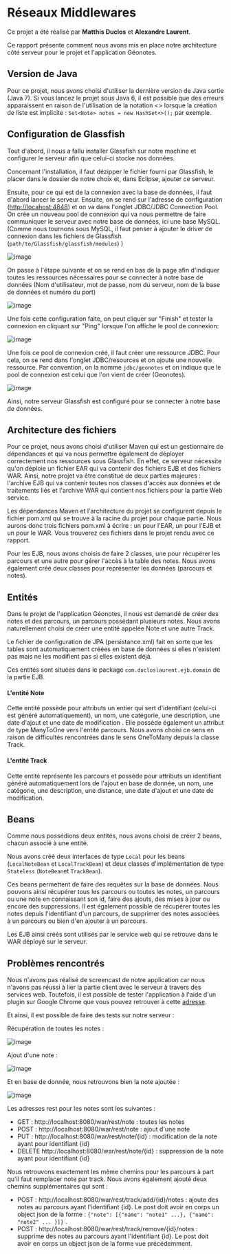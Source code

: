 # Réseaux Middlewares

Ce projet a été réalisé par **Matthis Duclos** et **Alexandre Laurent**. 

Ce rapport présente comment nous avons mis en place notre architecture côté serveur pour le projet et l'application Géonotes.

## Version de Java
Pour ce projet, nous avons choisi d'utiliser la dernière version de Java sortie (Java 7). Si vous lancez le projet sous Java 6, il est possible que des erreurs apparaissent en raison de l'utilisation de la notation <> lorsque la création de liste est implicite : `Set<Note> notes = new HashSet<>();` par exemple. 

## Configuration de Glassfish
Tout d'abord, il nous a fallu installer Glassfish sur notre machine et configurer le serveur afin que celui-ci stocke nos données. 

Concernant l'installation, il faut dézipper le fichier fourni par Glassfish, le placer dans le dossier de notre choix et, dans Eclipse, ajouter ce serveur. 

Ensuite, pour ce qui est de la connexion avec la base de données, il faut d'abord lancer le serveur. Ensuite, on se rend sur l'adresse de configuration ([http://locahost:4848](http://locahost:4848)) et on va dans l'onglet JDBC/JDBC Connection Pool. On crée un nouveau pool de connexion qui va nous permettre de faire communiquer le serveur avec notre base de données, ici une base MySQL. (Comme nous tournons sous MySQL, il faut penser à ajouter le driver de connexion dans les fichiers de Glassfish (`path/to/Glassfish/glassfish/modules`) )

![image](images/new_pool_connection.png)

On passe à l'étape suivante et on se rend en bas de la page afin d'indiquer toutes les ressources nécessaires pour se connecter à notre base de données (Nom d'utilisateur, mot de passe, nom du serveur, nom de la base de données et numéro du port)

![image](images/new_pool_connection_2.png)

Une fois cette configuration faite, on peut cliquer sur "Finish" et tester la connexion en cliquant sur "Ping" lorsque l'on affiche le pool de connexion: 

![image](images/test_pool_connection.png)

Une fois ce pool de connexion créé, il faut créer une ressource JDBC. Pour cela, on se rend dans l'onglet JDBC/resources et on ajoute une nouvelle ressource. Par convention, on la nomme `jdbc/geonotes` et on indique que le pool de connexion est celui que l'on vient de créer (Geonotes).

![image](images/new_resources.png)

Ainsi, notre serveur Glassfish est configuré pour se connecter à notre base de données. 

## Architecture des fichiers 

Pour ce projet, nous avons choisi d'utiliser Maven qui est un gestionnaire de dépendances et qui va nous permettre également de déployer correctement nos ressources sous Glassfish. En effet, ce serveur nécessite qu'on déploie un fichier EAR qui va contenir des fichiers EJB et des fichiers WAR. Ainsi, notre projet va être constitué de deux parties majeures : l'archive EJB qui va contenir toutes nos classes d'accès aux données et de traitements liés et l'archive WAR qui contient nos fichiers pour la partie Web service. 

Les dépendances Maven et l'architecture du projet se configurent depuis le fichier pom.xml qui se trouve à la racine du projet pour chaque partie. Nous aurons donc trois fichiers pom.xml à écrire : un pour l'EAR, un pour l'EJB et un pour le WAR. Vous trouverez ces fichiers dans le projet rendu avec ce rapport. 

Pour les EJB, nous avons choisis de faire 2 classes, une pour récupérer les parcours et une autre pour gérer l'accès à la table des notes. Nous avons également créé deux classes pour représenter les données (parcours et notes). 

## Entités

Dans le projet de l'application Géonotes, il nous est demandé de créer des notes et des parcours, un parcours possédant plusieurs notes. Nous avons naturellement choisi de créer une entité appelée Note et une autre Track. 

Le fichier de configuration de JPA (persistance.xml) fait en sorte que les tables sont automatiquement créées en base de données si elles n'existent pas mais ne les modifient pas si elles existent déjà.

Ces entités sont situées dans le package `com.ducloslaurent.ejb.domain` de la partie EJB. 

#### L'entité Note
Cette entité possède pour attributs un entier qui sert d'identifiant (celui-ci est généré automatiquement), un nom, une catégorie, une description, une date d'ajout et une date de modification . Elle possède également un attribut de type ManyToOne vers l'entité parcours. Nous avons choisi ce sens en raison de difficultés rencontrées dans le sens OneToMany depuis la classe Track. 

#### L'entité Track
Cette entité représente les parcours et possède pour attributs un identifiant généré automatiquement lors de l'ajout en base de donnée, un nom, une catégorie, une description, une distance, une date d'ajout et une date de modification. 

## Beans
Comme nous possédions deux entités, nous avons choisi de créer 2 beans, chacun associé à une entité. 

Nous avons créé deux interfaces de type `Local` pour les beans (`LocalNoteBean` et `LocalTrackBean`) et deux classes d'implémentation de type `Stateless` (`NoteBean`et `TrackBean`). 

Ces beans permettent de faire des requêtes sur la base de données. Nous pouvons ainsi récupérer tous les parcours ou toutes les notes, un parcours ou une note en connaissant son id, faire des ajouts, des mises à jour ou encore des suppressions. Il est également possible de récupérer toutes les notes depuis l'identifiant d'un parcours, de supprimer des notes associées à un parcours ou bien d'en ajouter à un parcours. 

Les EJB ainsi créés sont utilisés par le service web qui se retrouve dans le WAR déployé sur le serveur. 

## Problèmes rencontrés
Nous n'avons pas réalisé de screencast de notre application car nous n'avons pas réussi à lier la partie client avec le serveur à travers des services web. Toutefois, il est possible de tester l'application à l'aide d'un plugin sur Google Chrome que vous pouvez retrouver à cette [adresse](https://chrome.google.com/webstore/detail/simple-rest-client/fhjcajmcbmldlhcimfajhfbgofnpcjmb?hl=fr). 

Et ainsi, il est possible de faire des tests sur notre serveur : 

Récupération de toutes les notes :

![image](images/test-rest.png)

Ajout d'une note : 

![image](images/post-en-rest.png)

Et en base de donnée, nous retrouvons bien la note ajoutée : 

![image](images/update-bdd.png)

Les adresses rest pour les notes sont les suivantes : 

- GET : http://localhost:8080/war/rest/note : toutes les notes
- POST : http://localhost:8080/war/rest/note : ajout d'une note 
- PUT : http://localhost:8080/war/rest/note/{id} : modification de la note ayant pour identifiant {id}
- DELETE http://localhost:8080/war/rest/note/{id} : suppression de la note ayant pour identifiant {id}

Nous retrouvons exactement les même chemins pour les parcours à part qu'il faut remplacer note par track. Nous avons également ajouté deux chemins supplémentaires qui sont : 

- POST : http://localhost:8080/war/rest/track/add/{id}/notes : ajoute des notes au parcours ayant l'identifiant {id}. Le post doit avoir en corps un object json de la forme : `{"note": [{"name": "note1" ...}, {"name": "note2" ... }]}` .
-  POST : http://localhost:8080/war/rest/track/remove/{id}/notes : supprime des notes au parcours ayant l'identifiant {id}. Le post doit avoir en corps un object json de la forme vue précédemment.